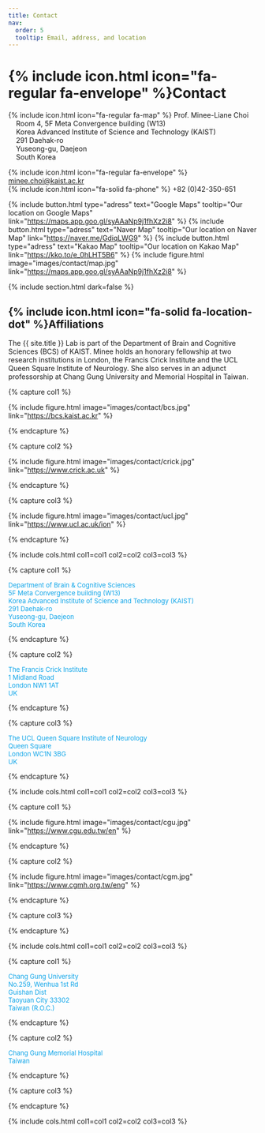 ```yaml
---
title: Contact
nav:
  order: 5
  tooltip: Email, address, and location
---
```


# {% include icon.html icon="fa-regular fa-envelope" %}Contact

{% include icon.html icon="fa-regular fa-map" %} Prof. Minee-Liane Choi <br>
&nbsp; &nbsp; Room 4, 5F Meta Convergence building (W13) <br>
&nbsp; &nbsp; Korea Advanced Institute of Science and Technology (KAIST) <br>
&nbsp; &nbsp; 291 Daehak-ro <br>
&nbsp; &nbsp; Yuseong-gu, Daejeon <br>
&nbsp; &nbsp; South Korea <br>

{% include icon.html icon="fa-regular fa-envelope" %}  minee.choi@kaist.ac.kr  <br>
{% include icon.html icon="fa-solid fa-phone" %}  +82 (0)42-350-651  <br>

{%
  include button.html
  type="adress"
  text="Google Maps"
  tooltip="Our location on Google Maps"
  link="https://maps.app.goo.gl/syAAaNp9j1fhXz2i8"
%}
{%
  include button.html
  type="adress"
  text="Naver Map"
  tooltip="Our location on Naver Map"
  link="https://naver.me/GdiqLWG9"
%}
{%
  include button.html
  type="adress"
  text="Kakao Map"
  tooltip="Our location on Kakao Map"
  link="https://kko.to/e_0hLHT5B6"
%}
{%
  include figure.html
  image="images/contact/map.jpg"
  link="https://maps.app.goo.gl/syAAaNp9j1fhXz2i8"
%}

{% include section.html dark=false %}

## {% include icon.html icon="fa-solid fa-location-dot" %}Affiliations

The {{ site.title }} Lab is part of the Department of Brain and Cognitive Sciences (BCS) of KAIST. Minee holds an honorary fellowship at two research institutions in London, the Francis Crick Institute and the UCL Queen Square Institute of Neurology. She also serves in an adjunct professorship at Chang Gung University and Memorial Hospital in Taiwan.

{% capture col1 %}

{%
  include figure.html
  image="images/contact/bcs.jpg"
  link="https://bcs.kaist.ac.kr"
%}

{% endcapture %}

{% capture col2 %}

{%
  include figure.html
  image="images/contact/crick.jpg"
  link="https://www.crick.ac.uk"
%}

{% endcapture %}

{% capture col3 %}

{%
  include figure.html
  image="images/contact/ucl.jpg"
  link="https://www.ucl.ac.uk/ion"
%}

{% endcapture %}

{% include cols.html col1=col1 col2=col2 col3=col3 %}

{% capture col1 %}
<p style="font-size: 13px; color: #0ea5e9;">
Department of Brain & Cognitive Sciences <br>
5F Meta Convergence building (W13) <br>
Korea Advanced Institute of Science and Technology (KAIST) <br>
291 Daehak-ro <br>
Yuseong-gu, Daejeon <br>
South Korea
</p>
{% endcapture %}

{% capture col2 %}
<p style="font-size: 13px; color: #0ea5e9;">
The Francis Crick Institute <br>
1 Midland Road <br>
London NW1 1AT <br>
UK
</p>
{% endcapture %}

{% capture col3 %}
<p style="font-size: 13px; color: #0ea5e9;">
The UCL Queen Square Institute of Neurology <br>
Queen Square<br>
London WC1N 3BG <br>
UK
</p>
{% endcapture %}

{% include cols.html col1=col1 col2=col2 col3=col3 %}

{% capture col1 %}

{%
  include figure.html
  image="images/contact/cgu.jpg"
  link="https://www.cgu.edu.tw/en"
%}

{% endcapture %}

{% capture col2 %}

{%
  include figure.html
  image="images/contact/cgm.jpg"
  link="https://www.cgmh.org.tw/eng"
%}

{% endcapture %}

{% capture col3 %}


{% endcapture %}

{% include cols.html col1=col1 col2=col2 col3=col3 %}

{% capture col1 %}
<p style="font-size: 13px; color: #0ea5e9;">
Chang Gung University <br>
No.259, Wenhua 1st Rd <br>
Guishan Dist <br>
Taoyuan City 33302 <br>
Taiwan (R.O.C.)
</p>
{% endcapture %}

{% capture col2 %}
<p style="font-size: 13px; color: #0ea5e9;">
Chang Gung Memorial Hospital <br>
Taiwan
</p>
{% endcapture %}

{% capture col3 %}
<p style="font-size: 13px; color: #0ea5e9;">

</p>
{% endcapture %}

{% include cols.html col1=col1 col2=col2 col3=col3 %}
